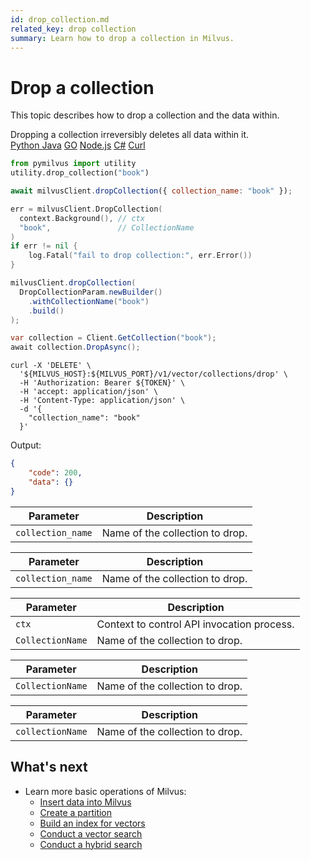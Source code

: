 ```yaml
---
id: drop_collection.md
related_key: drop collection
summary: Learn how to drop a collection in Milvus.
---
```


# Drop a collection

This topic describes how to drop a collection and the data within.

<div class="alert caution">
Dropping a collection irreversibly deletes all data within it.
</div>


<div class="multipleCode">
  <a href="#python">Python </a>
  <a href="#java">Java</a>
  <a href="#go">GO</a>
  <a href="#javascript">Node.js</a>
  <a href="#csharp">C#</a>
  <a href="#curl">Curl</a>
</div>

```python
from pymilvus import utility
utility.drop_collection("book")
```

```javascript
await milvusClient.dropCollection({ collection_name: "book" });
```

```go
err = milvusClient.DropCollection(
  context.Background(), // ctx
  "book",               // CollectionName
)
if err != nil {
	log.Fatal("fail to drop collection:", err.Error())
}
```

```java
milvusClient.dropCollection(
  DropCollectionParam.newBuilder()
    .withCollectionName("book")
    .build()
);
```

```csharp
var collection = Client.GetCollection("book");
await collection.DropAsync();
```

```curl
curl -X 'DELETE' \
  '${MILVUS_HOST}:${MILVUS_PORT}/v1/vector/collections/drop' \
  -H 'Authorization: Bearer ${TOKEN}' \
  -H 'accept: application/json' \
  -H 'Content-Type: application/json' \
  -d '{
    "collection_name": "book"
  }'
```

<div class="language-curl">
Output:

```json
{
    "code": 200,
    "data": {}
}
```

</div>

<table class="language-python">
	<thead>
        <tr>
            <th>Parameter</th>
            <th>Description</th>
        </tr>
	</thead>
	<tbody>
        <tr>
            <td><code>collection_name</code></td>
            <td>Name of the collection to drop.</td>
        </tr>
	</tbody>
</table>

<table class="language-javascript">
	<thead>
        <tr>
            <th>Parameter</th>
            <th>Description</th>
        </tr>
	</thead>
	<tbody>
        <tr>
            <td><code>collection_name</code></td>
            <td>Name of the collection to drop.</td>
        </tr>
	</tbody>
</table>

<table class="language-go">
	<thead>
        <tr>
            <th>Parameter</th>
            <th>Description</th>
        </tr>
	</thead>
	<tbody>
        <tr>
            <td><code>ctx</code></td>
            <td>Context to control API invocation process.</td>
        </tr>
        <tr>
            <td><code>CollectionName</code></td>
            <td>Name of the collection to drop.</td>
        </tr>
    </tbody>
</table>

<table class="language-java">
	<thead>
        <tr>
            <th>Parameter</th>
            <th>Description</th>
        </tr>
	</thead>
	<tbody>
        <tr>
            <td><code>CollectionName</code></td>
            <td>Name of the collection to drop.</td>
        </tr>
    </tbody>
</table>

<table class="language-curl">
	<thead>
        <tr>
            <th>Parameter</th>
            <th>Description</th>
        </tr>
	</thead>
	<tbody>
        <tr>
            <td><code>collectionName</code></td>
            <td>Name of the collection to drop.</td>
        </tr>
	</tbody>
</table>

## What's next

- Learn more basic operations of Milvus:
  - [Insert data into Milvus](insert_data.md)
  - [Create a partition](create_partition.md)
  - [Build an index for vectors](build_index.md)
  - [Conduct a vector search](search.md)
  - [Conduct a hybrid search](hybridsearch.md)
